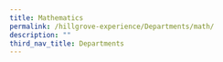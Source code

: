 ```yaml
---
title: Mathematics
permalink: /hillgrove-experience/Departments/math/
description: ""
third_nav_title: Departments
---
```

